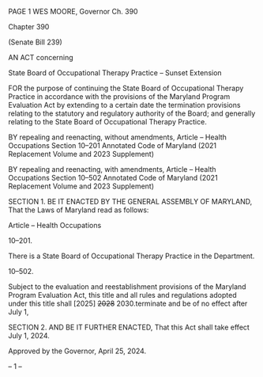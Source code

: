 PAGE 1
WES MOORE, Governor Ch. 390

Chapter 390

(Senate Bill 239)

AN ACT concerning

State Board of Occupational Therapy Practice – Sunset Extension

FOR the purpose of continuing the State Board of Occupational Therapy Practice in
accordance with the provisions of the Maryland Program Evaluation Act by
extending to a certain date the termination provisions relating to the statutory and
regulatory authority of the Board; and generally relating to the State Board of
Occupational Therapy Practice.

BY repealing and reenacting, without amendments,
Article – Health Occupations
Section 10–201
Annotated Code of Maryland
(2021 Replacement Volume and 2023 Supplement)

BY repealing and reenacting, with amendments,
Article – Health Occupations
Section 10–502
Annotated Code of Maryland
(2021 Replacement Volume and 2023 Supplement)

SECTION 1. BE IT ENACTED BY THE GENERAL ASSEMBLY OF MARYLAND,
That the Laws of Maryland read as follows:

Article – Health Occupations

10–201.

There is a State Board of Occupational Therapy Practice in the Department.

10–502.

Subject to the evaluation and reestablishment provisions of the Maryland Program
Evaluation Act, this title and all rules and regulations adopted under this title shall
[2025] ~~2028~~ 2030.terminate and be of no effect after July 1,

SECTION 2. AND BE IT FURTHER ENACTED, That this Act shall take effect July
1, 2024.

Approved by the Governor, April 25, 2024.

– 1 –